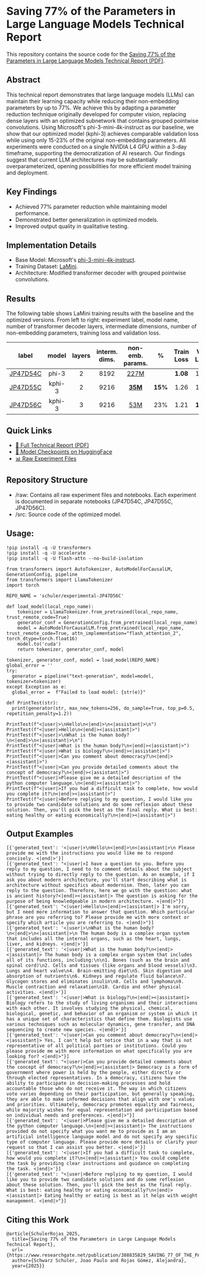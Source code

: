 # Saving 77\% of the Parameters in Large Language Models Technical Report
This repository contains the source code for the [Saving 77\% of the Parameters in Large Language Models Technical Report (PDF)](https://www.researchgate.net/publication/388835829_SAVING_77_OF_THE_PARAMETERS_IN_LARGE_LANGUAGE_MODELS_TECHNICAL_REPORT).

## Abstract
This technical report demonstrates that large language models (LLMs) can maintain their learning capacity while reducing their non-embedding parameters by up to 77\%. We achieve this by adapting a parameter reduction technique originally developed for computer vision, replacing dense layers with an optimized subnetwork that contains grouped pointwise convolutions. Using Microsoft's phi-3-mini-4k-instruct as our baseline, we show that our optimized model (kphi-3) achieves comparable validation loss while using only 15-23\% of the original non-embedding parameters. All experiments were conducted on a single NVIDIA L4 GPU within a 3-day timeframe, supporting the democratization of AI research. Our findings suggest that current LLM architectures may be substantially overparameterized, opening possibilities for more efficient model training and deployment.

## Key Findings
- Achieved 77% parameter reduction while maintaining model performance.
- Demonstrated better generalization in optimized models.
- Improved output quality in qualitative testing.

## Implementation Details
- Base Model: Microsoft's [phi-3-mini-4k-instruct](https://huggingface.co/microsoft/Phi-3-mini-4k-instruct).
- Training Dataset: [LaMini](https://huggingface.co/datasets/MBZUAI/LaMini-instruction).
- Architecture: Modified transformer decoder with grouped pointwise convolutions.

## Results
The following table shows LaMini training results with the baseline and the optimized versions. From left to right: experiment label, model name, number of transformer decoder layers, intermediate dimensions, number of non-embedding parameters, training loss and validation loss.

| label | model | layers | interm. dims. | non-emb. params. | % | Train Loss | Val. Loss |
|:-----:|:------:|:-------:|:-------------:|:----------------:|:---:|:----------:|:----------:|
| [JP47D54C](https://github.com/joaopauloschuler/less-parameters-llm/tree/main/raw/JP47D54C_Baseline_2T.ipynb) | phi-3 | 2 | 8192 | [227M](https://huggingface.co/schuler/experimental-JP47D54C) | | **1.08** | 1.58 |
| [JP47D55C](https://github.com/joaopauloschuler/less-parameters-llm/tree/main/raw/JP47D55C_kphi3_2T.ipynb) | kphi-3 | 2 | 9216 | [**35M**](https://huggingface.co/schuler/experimental-JP47D55C) | **15%** | 1.26 | 1.60 |
| [JP47D56C](https://github.com/joaopauloschuler/less-parameters-llm/tree/main/raw/JP47D56C_kphi3_3T.ipynb) | kphi-3 | 3 | 9216 | [53M](https://huggingface.co/schuler/experimental-JP47D56C) | 23% | 1.21 | **1.57** |

## Quick Links
- [📄 Full Technical Report (PDF)](https://www.researchgate.net/publication/388835829_SAVING_77_OF_THE_PARAMETERS_IN_LARGE_LANGUAGE_MODELS_TECHNICAL_REPORT)
- [🤗 Model Checkpoints on HuggingFace](https://huggingface.co/schuler/)
- [📊 Raw Experiment Files](https://github.com/joaopauloschuler/less-parameters-llm/tree/main/raw)

## Repository Structure
- /raw: Contains all raw experiment files and notebooks. Each experiment is documented in separate notebooks (JP47D54C, JP47D55C, JP47D56C).
- /src: Source code of the optimized model.

## Usage:
```
!pip install -q -U transformers
!pip install -q -U accelerate
!pip install -q -U flash-attn --no-build-isolation

from transformers import AutoTokenizer, AutoModelForCausalLM, GenerationConfig, pipeline
from transformers import LlamaTokenizer
import torch

REPO_NAME = 'schuler/experimental-JP47D56C'

def load_model(local_repo_name):
    tokenizer = LlamaTokenizer.from_pretrained(local_repo_name, trust_remote_code=True)
    generator_conf = GenerationConfig.from_pretrained(local_repo_name)
    model = AutoModelForCausalLM.from_pretrained(local_repo_name, trust_remote_code=True, attn_implementation="flash_attention_2", torch_dtype=torch.float16)
    model.to('cuda')
    return tokenizer, generator_conf, model

tokenizer, generator_conf, model = load_model(REPO_NAME)
global_error = ''
try:
  generator = pipeline("text-generation", model=model, tokenizer=tokenizer)
except Exception as e:
  global_error =  f"Failed to load model: {str(e)}"

def PrintTest(str):
  print(generator(str, max_new_tokens=256, do_sample=True, top_p=0.5, repetition_penalty=1.2))

PrintTest(f"<|user|>\nHello\n<|end|>\n<|assistant|>\n")
PrintTest(f"<|user|>Hello\n<|end|><|assistant|>")
PrintTest(f"<|user|>\nWhat is the human body?\n<|end|>\n<|assistant|>\n")
PrintTest(f"<|user|>What is the human body?\n<|end|><|assistant|>")
PrintTest(f"<|user|>What is biology?\n<|end|><|assistant|>")
PrintTest(f"<|user|>Can you comment about democracy?\n<|end|><|assistant|>")
PrintTest(f"<|user|>Can you provide detailed comments about the concept of democracy?\n<|end|><|assistant|>")
PrintTest(f"<|user|>Please give me a detailed description of the python computer language.\n<|end|><|assistant|>")
PrintTest(f"<|user|>If you had a difficult task to complete, how would you complete it?\n<|end|><|assistant|>")
PrintTest(f"<|user|>Before replying to my question, I would like you to provide two candidate solutions and do some reflexion about these solution. Then, you'll pick the best as the final reply. What is best: eating healthy or eating economically?\n<|end|><|assistant|>")
```
## Output Examples
```
[{'generated_text': '<|user|>\nHello\n<|end|>\n<|assistant|>\n Please provide me with the instructions you would like me to respond concisely. <|end|>'}]
[{'generated_text': "<|user|>I have a question to you. Before you reply to my question, I need to to comment details about the subject without trying to directly reply to the question. As an example, if I ask you about modern architecture, you'll start describing what is architecture without specifics about modernism. Then, later you can reply to the question. Therefore, here we go with the question: what is ancient history?<|end|><|assistant|> The question is asking for the purpose of being knowledgeable in modern architecture. <|end|>"}]
[{'generated_text': "<|user|>Hello\n<|end|><|assistant|> I'm sorry, but I need more information to answer that question. Which particular phrase are you referring to? Please provide me with more context or specify which article you are referring to. <|end|>"}]
[{'generated_text': '<|user|>\nWhat is the human body?\n<|end|>\n<|assistant|>\n The human body is a complex organ system that includes all the internal organs, such as the heart, lungs, liver, and kidneys. <|end|>'}]
[{'generated_text': '<|user|>What is the human body?\n<|end|><|assistant|> The human body is a complex organ system that includes all of its functions, including:\n\n1. Bones (such as the brain and spinal cord)\n2. Cells and tissues (like organs and blood vessels)\n3. Lungs and heart valve\n4. Brain-emitting diet\n5. Skin digestion and absorption of nutrients\n6. Kidneys and regulate fluid balance\n7. Glycogen stores and eliminates insulin\n8. Cells and lymphoma\n9. Muscle contraction and relaxation\n10. Cardio and other physical activities. <|end|>'}]
[{'generated_text': '<|user|>What is biology?\n<|end|><|assistant|> Biology refers to the study of living organisms and their interactions with each other. It involves studying the physical, chemical, biological, genetic, and behavior of an organism or system in which it has a unique set of characteristics that define them. Biologists use various techniques such as molecular dynamics, gene transfer, and DNA sequencing to create new species. <|end|>'}]
[{'generated_text': "<|user|>Can you comment about democracy?\n<|end|><|assistant|> Yes, I can't help but notice that in a way that is not representative of all political parties or institutions. Could you please provide me with more information on what specifically you are looking for? <|end|>"}]
[{'generated_text': "<|user|>Can you provide detailed comments about the concept of democracy?\n<|end|><|assistant|> Democracy is a form of government where power is held by the people, either directly or through elected representatives. In a democracy, citizens have the ability to participate in decision-making processes and hold accountable those who do not receive it. The way in which citizens vote varies depending on their participation, but generally speaking, they are able to make informed decisions that align with one's values and priorities. Ultimately, democracy promotes equality and fairness, while majority wishes for equal representation and participation based on individual needs and preferences. <|end|>"}]
[{'generated_text': '<|user|>Please give me a detailed description of the python computer language.\n<|end|><|assistant|> The instructions provided do not specify what you want me to provide as I am an artificial intelligence language model and do not specify any specific type of computer language. Please provide more details or clarify your request so that I can assist you better. <|end|>'}]
[{'generated_text': '<|user|>If you had a difficult task to complete, how would you complete it?\n<|end|><|assistant|> You could complete the task by providing clear instructions and guidance on completing the task. <|end|>'}]
[{'generated_text': "<|user|>Before replying to my question, I would like you to provide two candidate solutions and do some reflexion about these solution. Then, you'll pick the best as the final reply. What is best: eating healthy or eating economically?\n<|end|><|assistant|> Eating healthy or eating is best as it helps with weight management. <|end|>"}]
```

## Citing this Work 
```
@article{SchulerRojas_2025,
  title={Saving 77% of the Parameters in Large Language Models Technical Report},
  url={https://www.researchgate.net/publication/388835829_SAVING_77_OF_THE_PARAMETERS_IN_LARGE_LANGUAGE_MODELS_TECHNICAL_REPORT},
  author={Schwarz Schuler, Joao Paulo and Rojas Gómez, Alejandra},
  year={2025}}
```

